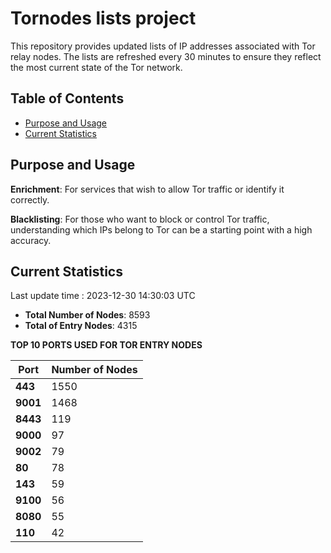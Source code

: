 # Tornodes lists project

This repository provides updated lists of IP addresses associated with Tor relay nodes. The lists are refreshed every 30 minutes to ensure they reflect the most current state of the Tor network.

## Table of Contents

- [Purpose and Usage](#purpose-and-usage)
- [Current Statistics](#current-statistics)


## Purpose and Usage

**Enrichment**: For services that wish to allow Tor traffic or identify it correctly.

**Blacklisting**: For those who want to block or control Tor traffic, understanding which IPs belong to Tor can be a starting point with a high accuracy.

## Current Statistics

Last update time : 2023-12-30 14:30:03 UTC

- **Total Number of Nodes**: 8593
- **Total of Entry Nodes**: 4315

**TOP 10 PORTS USED FOR TOR ENTRY NODES**

| **Port** | **Number of Nodes** |
|------|-----------------|
| **443**   | 1550  |
| **9001**   | 1468  |
| **8443**   | 119  |
| **9000**   | 97  |
| **9002**   | 79  |
| **80**   | 78  |
| **143**   | 59  |
| **9100**   | 56  |
| **8080**   | 55  |
| **110**   | 42  |

